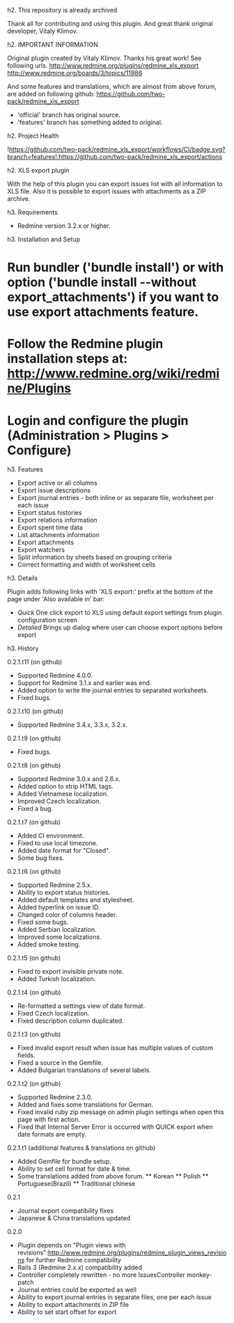 h2. This repository is already archived

Thank all for contributing and using this plugin.
And great thank original developer, Vitaly Klimov.

h2. IMPORTANT INFORMATION

Original plugin created by Vitaly Klimov. Thanks his great work!
See following urls.
http://www.redmine.org/plugins/redmine_xls_export
http://www.redmine.org/boards/3/topics/11986

And some features and translations, which are almost from above forum, are added on following github:
https://github.com/two-pack/redmine_xls_export
* 'official' branch has original source.
* 'features' branch has something added to original.

h2. Project Health

!https://github.com/two-pack/redmine_xls_export/workflows/CI/badge.svg?branch=features!:https://github.com/two-pack/redmine_xls_export/actions


h2. XLS export plugin

With the help of this plugin you can export issues list with all information to XLS file. Also it is possible to export issues with attachments as a ZIP archive.

h3. Requirements

* Redmine version 3.2.x or higher.

h3. Installation and Setup

# Run bundler ('bundle install') or with option ('bundle install --without export_attachments') if you want to use export attachments feature.
# Follow the Redmine plugin installation steps at: http://www.redmine.org/wiki/redmine/Plugins
# Login and configure the plugin (Administration > Plugins > Configure)

h3. Features

* Export active or all columns
* Export issue descriptions
* Export journal entries - both inline or as separate file, worksheet per each issue
* Export status histories
* Export relations information
* Export spent time data
* List attachments information
* Export attachments
* Export watchers
* Split information by sheets based on grouping criteria
* Correct formatting and width of worksheet cells

h3. Details

Plugin adds following links with 'XLS export:' prefix at the bottom of the page under 'Also available in' bar:

* *Quick*
 One click export to XLS using default export settings from plugin configuration screen
* *Detailed*
 Brings up dialog where user can choose export options before export

h3. History

0.2.1.t11 (on github)
* Supported Redmine 4.0.0.
* Support for Redmine 3.1.x and earlier was end.
* Added option to write the journal entries to separated worksheets.
* Fixed bugs.

0.2.1.t10 (on github)
* Supported Redmine 3.4.x, 3.3.x, 3.2.x.

0.2.1.t9 (on github)
* Fixed bugs.

0.2.1.t8 (on github)
* Supported Redmine 3.0.x and 2.6.x.
* Added option to strip HTML tags.
* Added Vietnamese localization.
* Improved Czech localization.
* Fixed a bug.

0.2.1.t7 (on github)
* Added CI environment.
* Fixed to use local timezone.
* Added date format for "Closed".
* Some bug fixes.

0.2.1.t6 (on github)
* Supported Redmine 2.5.x.
* Ability to export status histories.
* Added default templates and stylesheet.
* Added hyperlink on issue ID.
* Changed color of columns header.
* Fixed some bugs.
* Added Serbian localization.
* Improved some localizations.
* Added smoke testing.

0.2.1.t5 (on github)
* Fixed to export invisible private note.
* Added Turkish localization.

0.2.1.t4 (on github)
* Re-formatted a settings view of date format.
* Fixed Czech localization.
* Fixed description column duplicated.

0.2.1.t3 (on github)

* Fixed invalid export result when issue has multiple values of custom fields.
* Fixed a source in the Gemfile.
* Added Bulgarian translations of several labels.

0.2.1.t2 (on github)

* Supported Redmine 2.3.0.
* Added and fixes some translations for German.
* Fixed invalid ruby zip message on admin plugin settings when open this page with first action.
* Fixed that Internal Server Error is occurred with QUICK export when date formats are empty.

0.2.1.t1 (additional features & translations on github)

* Added Gemfile for bundle setup.
* Ability to set cell format for date & time.
* Some translations added from above forum.
** Korean
** Polish
** Portuguese(Brazil)
** Traditional chinese

0.2.1

* Journal export compatibility fixes
* Japanese & China translations updated

0.2.0

* Plugin depends on "Plugin views with revisions":http://www.redmine.org/plugins/redmine_plugin_views_revisions for further Redmine compatibility
* Rails 3 (Redmine 2.x.x) compatibility added
* Controller completely rewritten - no more IssuesController monkey-patch
* Journal entries could be exported as well
* Ability to export journal entries in separate files, one per each issue
* Ability to export attachments in ZIP file
* Ability to set start offset for export
